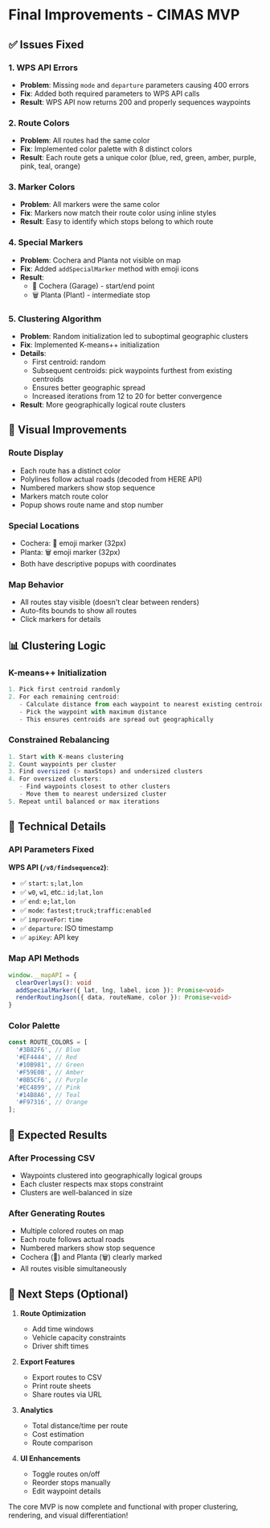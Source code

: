 # Final Improvements - CIMAS MVP

## ✅ Issues Fixed

### 1. WPS API Errors
- **Problem**: Missing `mode` and `departure` parameters causing 400 errors
- **Fix**: Added both required parameters to WPS API calls
- **Result**: WPS API now returns 200 and properly sequences waypoints

### 2. Route Colors
- **Problem**: All routes had the same color
- **Fix**: Implemented color palette with 8 distinct colors
- **Result**: Each route gets a unique color (blue, red, green, amber, purple, pink, teal, orange)

### 3. Marker Colors
- **Problem**: All markers were the same color
- **Fix**: Markers now match their route color using inline styles
- **Result**: Easy to identify which stops belong to which route

### 4. Special Markers
- **Problem**: Cochera and Planta not visible on map
- **Fix**: Added `addSpecialMarker` method with emoji icons
- **Result**: 
  - 🚗 Cochera (Garage) - start/end point
  - 🗑️ Planta (Plant) - intermediate stop

### 5. Clustering Algorithm
- **Problem**: Random initialization led to suboptimal geographic clusters
- **Fix**: Implemented K-means++ initialization
- **Details**:
  - First centroid: random
  - Subsequent centroids: pick waypoints furthest from existing centroids
  - Ensures better geographic spread
  - Increased iterations from 12 to 20 for better convergence
- **Result**: More geographically logical route clusters

## 🎨 Visual Improvements

### Route Display
- Each route has a distinct color
- Polylines follow actual roads (decoded from HERE API)
- Numbered markers show stop sequence
- Markers match route color
- Popup shows route name and stop number

### Special Locations
- Cochera: 🚗 emoji marker (32px)
- Planta: 🗑️ emoji marker (32px)
- Both have descriptive popups with coordinates

### Map Behavior
- All routes stay visible (doesn't clear between renders)
- Auto-fits bounds to show all routes
- Click markers for details

## 📊 Clustering Logic

### K-means++ Initialization
```typescript
1. Pick first centroid randomly
2. For each remaining centroid:
   - Calculate distance from each waypoint to nearest existing centroid
   - Pick the waypoint with maximum distance
   - This ensures centroids are spread out geographically
```

### Constrained Rebalancing
```typescript
1. Start with K-means clustering
2. Count waypoints per cluster
3. Find oversized (> maxStops) and undersized clusters
4. For oversized clusters:
   - Find waypoints closest to other clusters
   - Move them to nearest undersized cluster
5. Repeat until balanced or max iterations
```

## 🔧 Technical Details

### API Parameters Fixed
**WPS API (`/v8/findsequence2`)**:
- ✅ `start`: `s;lat,lon`
- ✅ `w0`, `w1`, etc.: `id;lat,lon`
- ✅ `end`: `e;lat,lon`
- ✅ `mode`: `fastest;truck;traffic:enabled`
- ✅ `improveFor`: `time`
- ✅ `departure`: ISO timestamp
- ✅ `apiKey`: API key

### Map API Methods
```typescript
window.__mapAPI = {
  clearOverlays(): void
  addSpecialMarker({ lat, lng, label, icon }): Promise<void>
  renderRoutingJson({ data, routeName, color }): Promise<void>
}
```

### Color Palette
```typescript
const ROUTE_COLORS = [
  '#3B82F6', // Blue
  '#EF4444', // Red
  '#10B981', // Green
  '#F59E0B', // Amber
  '#8B5CF6', // Purple
  '#EC4899', // Pink
  '#14B8A6', // Teal
  '#F97316', // Orange
];
```

## 🎯 Expected Results

### After Processing CSV
- Waypoints clustered into geographically logical groups
- Each cluster respects max stops constraint
- Clusters are well-balanced in size

### After Generating Routes
- Multiple colored routes on map
- Each route follows actual roads
- Numbered markers show stop sequence
- Cochera (🚗) and Planta (🗑️) clearly marked
- All routes visible simultaneously

## 🚀 Next Steps (Optional)

1. **Route Optimization**
   - Add time windows
   - Vehicle capacity constraints
   - Driver shift times

2. **Export Features**
   - Export routes to CSV
   - Print route sheets
   - Share routes via URL

3. **Analytics**
   - Total distance/time per route
   - Cost estimation
   - Route comparison

4. **UI Enhancements**
   - Toggle routes on/off
   - Reorder stops manually
   - Edit waypoint details

The core MVP is now complete and functional with proper clustering, rendering, and visual differentiation!
